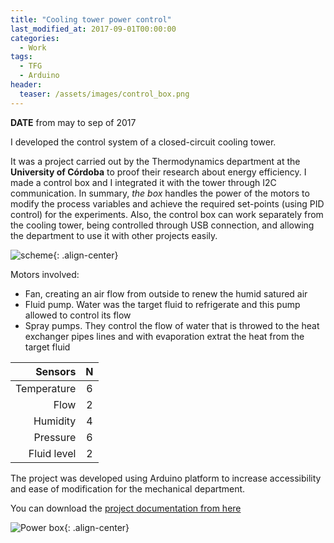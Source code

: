 ```yaml
---
title: "Cooling tower power control"
last_modified_at: 2017-09-01T00:00:00
categories:
  - Work
tags:
  - TFG
  - Arduino
header:
  teaser: /assets/images/control_box.png
---
```


**DATE** from may to sep of 2017

I developed the control system of a closed-circuit cooling tower. 

It was a project carried out by the Thermodynamics department at the **University of Córdoba** to proof their research about energy efficiency. I made a control box and I integrated it with the tower through I2C communication. In summary, _the box_ handles the power of the motors to modify the process variables and achieve the required set-points (using PID control) for the experiments. Also, the control box can work separately from the cooling tower, being controlled through USB connection, and allowing the department to use it with other projects easily.

![scheme](/resumee/assets/images/tfg_esquema.jpg){: .align-center}

Motors involved: 
- Fan, creating an air flow from outside to renew the humid satured air 
- Fluid pump. Water was the target fluid to refrigerate and this pump allowed to control its flow
- Spray pumps. They control the flow of water that is throwed to the heat exchanger pipes lines and with evaporation extrat the heat from the target fluid


| Sensors     | N |
| -----------:|:-:|
| Temperature | 6 |
| Flow        | 2 |
| Humidity    | 4 |
| Pressure    | 6 |
| Fluid level | 2 |


The project was developed using Arduino platform to increase accessibility and ease of modification for the mechanical department.

You can download the [project documentation from here](assets/downloads/TFG_F_Luque.pdf)

![Power box](/resumee/assets/images/control_box.png){: .align-center}